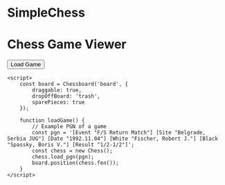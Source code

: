 # SimpleChess

<!DOCTYPE html>
<html>
<head>
    <title>Chessboard Integration</title>
    <link rel="stylesheet" href="https://cdnjs.cloudflare.com/ajax/libs/chessboard-js/1.0.0/chessboard-1.0.0.min.css">
    <script src="https://cdnjs.cloudflare.com/ajax/libs/chessboard-js/1.0.0/chessboard-1.0.0.min.js"></script>
    <script src="https://cdnjs.cloudflare.com/ajax/libs/chess.js/0.10.3/chess.min.js"></script>
</head>
<body>
    <h1>Chess Game Viewer</h1>
    <div id="board" style="width: 400px"></div>
    <button onclick="loadGame()">Load Game</button>

    <script>
        const board = Chessboard('board', {
            draggable: true,
            dropOffBoard: 'trash',
            sparePieces: true
        });

        function loadGame() {
            // Example PGN of a game
            const pgn = '[Event "F/S Return Match"] [Site "Belgrade, Serbia JUG"] [Date "1992.11.04"] [White "Fischer, Robert J."] [Black "Spassky, Boris V."] [Result "1/2-1/2"]';
            const chess = new Chess();
            chess.load_pgn(pgn);
            board.position(chess.fen());
        }
    </script>
</body>
</html>
